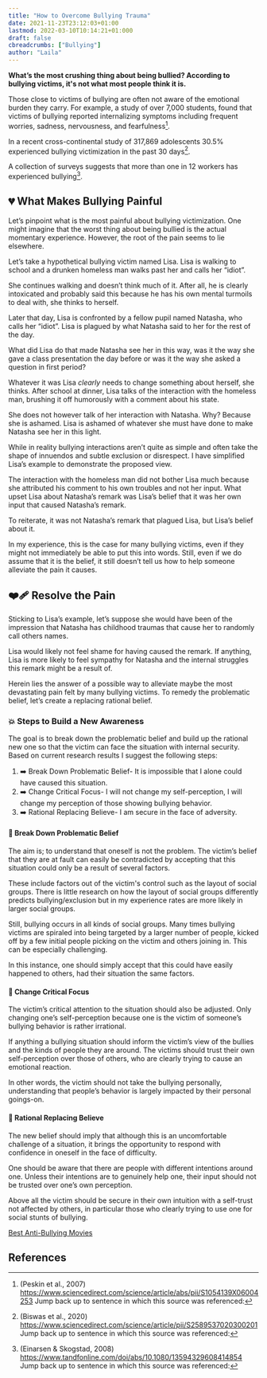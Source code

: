 ```yaml
---
title: "How to Overcome Bullying Trauma"
date: 2021-11-23T23:12:03+01:00
lastmod: 2022-03-10T10:14:21+01:000
draft: false
cbreadcrumbs: ["Bullying"]
author: "Laila"
---
```


**What’s the most crushing thing about being bullied? According to bullying victims, it's not what most people think it is.**

Those close to victims of bullying are often not aware of the emotional burden they carry. For example, a study of over 7,000 students, found that victims of bullying reported internalizing symptoms including frequent worries, sadness, nervousness, and fearfulness[^1].
 
In a recent cross-continental study of 317,869 adolescents 30.5% experienced bullying victimization in the past 30 days[^2].

A collection of surveys suggests that more than one in 12 workers has experienced bullying[^3]. 

## :broken_heart: What Makes Bullying Painful 
Let’s pinpoint what is the most painful about bullying victimization. One might imagine that the worst thing about being bullied is the actual momentary experience. However, the root of the pain seems to lie elsewhere.

Let’s take a hypothetical bullying victim named Lisa. Lisa is walking to school and a drunken homeless man walks past her and calls her “idiot”. 

She continues walking and doesn’t think much of it. After all, he is clearly intoxicated and probably said this because he has his own mental turmoils to deal with, she thinks to herself. 

Later that day, Lisa is confronted by a fellow pupil named Natasha, who calls her “idiot”. Lisa is plagued by what Natasha said to her for the rest of the day. 

What did Lisa do that made Natasha see her in this way, was it the way she gave a class presentation the day before or was it the way she asked a question in first period? 

Whatever it was Lisa *clearly* needs to change something about herself, she thinks. After school at dinner, Lisa talks of the interaction with the homeless man, brushing it off humorously with a comment about his state. 

She does not however talk of her interaction with Natasha. Why? Because she is ashamed. Lisa is ashamed of whatever she must have done to make Natasha see her in this light.

While in reality bullying interactions aren’t quite as simple and often take the shape of innuendos and subtle exclusion or disrespect. I have simplified Lisa’s example to demonstrate the proposed view.

The interaction with the homeless man did not bother Lisa much because she attributed his comment to his own troubles and not her input. What upset Lisa about Natasha’s remark was Lisa’s belief that it was her own input that caused Natasha’s remark. 

To reiterate, it was not Natasha’s remark that plagued Lisa, but Lisa’s belief about it.

In my experience, this is the case for many bullying victims, even if they might not immediately be able to put this into words. Still, even if we do assume that it is the belief, it still doesn’t tell us how to help someone alleviate the pain it causes.

## :mending_heart: Resolve the Pain
Sticking to Lisa’s example, let’s suppose she would have been of the impression that Natasha has childhood traumas that cause her to randomly call others names. 

Lisa would likely not feel shame for having caused the remark. If anything, Lisa is more likely to feel sympathy for Natasha and the internal struggles this remark might be a result of.

Herein lies the answer of a possible way to alleviate maybe the most devastating pain felt by many bullying victims. To remedy the problematic belief, let’s create a replacing rational belief.

### :boom: Steps to Build a New Awareness
The goal is to break down the problematic belief and build up the rational new one so that the victim can face the situation with internal security. Based on current research results I suggest the following steps: 

1. :arrow_right: Break Down Problematic Belief- It is impossible that I alone could have caused this situation.
2. :arrow_right: Change Critical Focus- I will not change my self-perception, I will change my perception of those showing bullying behavior.
3. :arrow_right: Rational Replacing Believe- I am secure in the face of adversity.

#### :hammer: Break Down Problematic Belief
The aim is; to understand that oneself is not the problem. The victim’s belief that they are at fault can easily be contradicted by accepting that this situation could only be a result of several factors. 

These include factors out of the victim's control such as the layout of social groups. There is little research on how the layout of social groups differently predicts bullying/exclusion but in my experience rates are more likely in larger social groups. 

Still, bullying occurs in all kinds of social groups. Many times bullying victims are spiraled into being targeted by a larger number of people, kicked off by a few initial people picking on the victim and others joining in. This can be especially challenging. 

In this instance, one should simply accept that this could have easily happened to others, had their situation the same factors.

#### :telescope: Change Critical Focus
The victim’s critical attention to the situation should also be adjusted. Only changing one’s self-perception because one is the victim of someone’s bullying behavior is rather irrational. 

If anything a bullying situation should inform the victim’s view of the bullies and the kinds of people they are around. The victims should trust their own self-perception over those of others, who are clearly trying to cause an emotional reaction. 

In other words, the victim should not take the bullying personally, understanding that people’s behavior is largely impacted by their personal goings-on.

#### :key: Rational Replacing Believe
The new belief should imply that although this is an uncomfortable challenge of a situation, it brings the opportunity to respond with confidence in oneself in the face of difficulty. 

One should be aware that there are people with different intentions around one. Unless their intentions are to genuinely help one, their input should not be trusted over one’s own perception. 

Above all the victim should be secure in their own intuition with a self-trust not affected by others, in particular those who clearly trying to use one for social stunts of bullying. 

[Best Anti-Bullying Movies](/best-anti-bullying-movies/)

References 
---
[^1]: (Peskin et al., 2007) https://www.sciencedirect.com/science/article/abs/pii/S1054139X06004253 Jump back up to sentence in which this source was referenced:

[^2]: (Biswas et al., 2020) https://www.sciencedirect.com/science/article/pii/S2589537020300201 Jump back up to sentence in which this source was referenced:

[^3]: (Einarsen & Skogstad, 2008) https://www.tandfonline.com/doi/abs/10.1080/13594329608414854 Jump back up to sentence in which this source was referenced:

[^1]: Jump back up to sentence in which this source was referenced:

[^1]: Jump back up to sentence in which this source was referenced:

[^1]: Jump back up to sentence in which this source was referenced:



